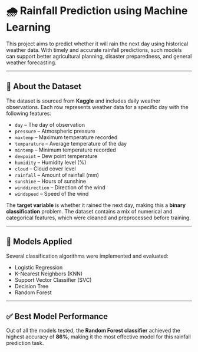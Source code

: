 # 🌧️ Rainfall Prediction using Machine Learning

This project aims to predict whether it will rain the next day using historical weather data. With timely and accurate rainfall predictions, such models can support better agricultural planning, disaster preparedness, and general weather forecasting.

---

## 📁 About the Dataset

The dataset is sourced from **Kaggle** and includes daily weather observations. Each row represents weather data for a specific day with the following features:

- `day` – The day of observation  
- `pressure` – Atmospheric pressure
- `maxtemp` – Maximum temperature recorded  
- `temparature` – Average temperature of the day  
- `mintemp` – Minimum temperature recorded  
- `dewpoint` – Dew point temperature  
- `humidity` – Humidity level (%)  
- `cloud` – Cloud cover level  
- `rainfall` – Amount of rainfall (mm)  
- `sunshine` – Hours of sunshine  
- `winddirection` – Direction of the wind  
- `windspeed` – Speed of the wind  

The **target variable** is whether it rained the next day, making this a **binary classification** problem. The dataset contains a mix of numerical and categorical features, which were cleaned and preprocessed before training.

---

## 🧠 Models Applied

Several classification algorithms were implemented and evaluated:

- Logistic Regression  
- K-Nearest Neighbors (KNN)  
- Support Vector Classifier (SVC)  
- Decision Tree  
- Random Forest  

---

## ✅ Best Model Performance

Out of all the models tested, the **Random Forest classifier** achieved the highest accuracy of **86%**, making it the most effective model for this rainfall prediction task.
